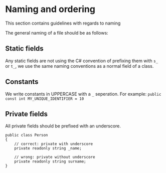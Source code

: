# Naming and ordering
This section contains guidelines with regards to naming

The general naming of a file should be as follows:

## Static fields
Any static fields are not using the C# convention of prefixing them with `s_` or `t_`, we use the same naming conventions as a normal field of a class.

## Constants
We write constants in UPPERCASE with a `_` seperation. For example: `public const int MY_UNIQUE_IDENTIFIER = 10`


## Private fields
All private fields should be prefixed with an underscore.

```CSharp
public class Person
{
    // correct: private with underscore
    private readonly string _name;

    // wrong: private without underscore
    private readonly string surname;
}
```
